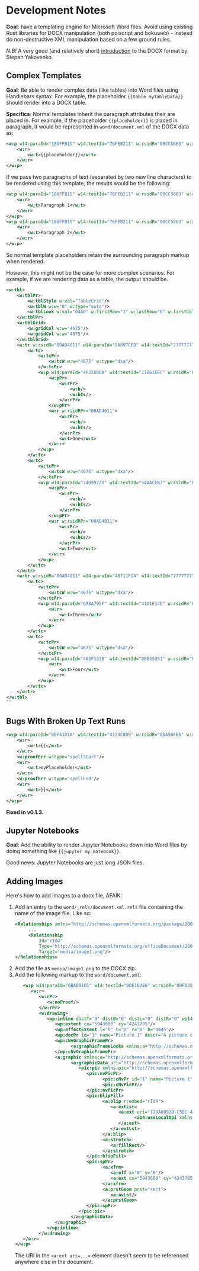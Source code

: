# Development Notes

**Goal**: have a templating engine for Microsoft Word files. Avoid using existing
Rust libraries for DOCX manipulation (both poiscript and bokuweb) - instead do
non-destructive XML manipulation based on a few ground rules.

_N.B!_ A very good (and relatively short)
[introduction](https://www.toptal.com/xml/an-informal-introduction-to-docx) to
the DOCX format by Stepan Yakovenko.

## Complex Templates

**Goal**: Be able to render complex data (like tables) into Word files using
Handlebars syntax. For example, the placeholder `{{table myTableData}}` should
render into a DOCX table.

**Specifics**: Normal templates inherit the paragraph attributes their are
placed in. For example, if the placeholder `{{placeholder}}` is placed in
paragraph, it would be represented in `word/document.xml` of the DOCX data as:

```xml
<w:p w14:paraId="186FFB15" w14:textId="76FEB211" w:rsidR="00CC5863" w:rsidRDefault="00CC5863">
    <w:r>
        <w:t>{{placeholder}}</w:t>
    </w:r>
</w:p>
```

If we pass two paragraphs of text (separated by two new line characters) to be
rendered using this template, the results would be the following:

```xml
<w:p w14:paraId="186FFB15" w14:textId="76FEB211" w:rsidR="00CC5863" w:rsidRDefault="00CC5863">
    <w:r>
        <w:t>Paragraph 1</w:t>
    </w:r>
</w:p>
<w:p w14:paraId="186FFB15" w14:textId="76FEB211" w:rsidR="00CC5863" w:rsidRDefault="00CC5863">
    <w:r>
        <w:t>Paragraph 2</w:t>
    </w:r>
</w:p>
```

So normal template placeholders retain the surrounding paragraph markup when rendered.

However, this might not be the case for more complex scenarios. For example, if we are rendering
data as a table, the output should be.

```xml
<w:tbl>
    <w:tblPr>
        <w:tblStyle w:val="TableGrid"/>
        <w:tblW w:w="0" w:type="auto"/>
        <w:tblLook w:val="04A0" w:firstRow="1" w:lastRow="0" w:firstColumn="1" w:lastColumn="0" w:noHBand="0" w:noVBand="1"/>
    </w:tblPr>
    <w:tblGrid>
        <w:gridCol w:w="4675"/>
        <w:gridCol w:w="4675"/>
    </w:tblGrid>
    <w:tr w:rsidR="00AD4011" w14:paraId="5A897CED" w14:textId="77777777" w:rsidTr="00AD4011">
        <w:tc>
            <w:tcPr>
                <w:tcW w:w="4675" w:type="dxa"/>
            </w:tcPr>
            <w:p w14:paraId="4F22606A" w14:textId="11B61EEC" w:rsidR="00AD4011" w:rsidRPr="00AD4011" w:rsidRDefault="00AD4011">
                <w:pPr>
                    <w:rPr>
                        <w:b/>
                        <w:bCs/>
                    </w:rPr>
                </w:pPr>
                <w:r w:rsidRPr="00AD4011">
                    <w:rPr>
                        <w:b/>
                        <w:bCs/>
                    </w:rPr>
                    <w:t>One</w:t>
                </w:r>
            </w:p>
        </w:tc>
        <w:tc>
            <w:tcPr>
                <w:tcW w:w="4675" w:type="dxa"/>
            </w:tcPr>
            <w:p w14:paraId="74D9972D" w14:textId="54AACEB7" w:rsidR="00AD4011" w:rsidRPr="00AD4011" w:rsidRDefault="00AD4011">
                <w:pPr>
                    <w:rPr>
                        <w:b/>
                        <w:bCs/>
                    </w:rPr>
                </w:pPr>
                <w:r w:rsidRPr="00AD4011">
                    <w:rPr>
                        <w:b/>
                        <w:bCs/>
                    </w:rPr>
                    <w:t>Two</w:t>
                </w:r>
            </w:p>
        </w:tc>
    </w:tr>
    <w:tr w:rsidR="00AD4011" w14:paraId="48711FCA" w14:textId="77777777" w:rsidTr="00AD4011">
        <w:tc>
            <w:tcPr>
                <w:tcW w:w="4675" w:type="dxa"/>
            </w:tcPr>
            <w:p w14:paraId="678A795F" w14:textId="41A1E14D" w:rsidR="00AD4011" w:rsidRDefault="00AD4011">
                <w:r>
                    <w:t>Three</w:t>
                </w:r>
            </w:p>
        </w:tc>
        <w:tc>
            <w:tcPr>
                <w:tcW w:w="4675" w:type="dxa"/>
            </w:tcPr>
            <w:p w14:paraId="465F1338" w14:textId="00E45351" w:rsidR="00AD4011" w:rsidRDefault="00AD4011">
                <w:r>
                    <w:t>Four</w:t>
                </w:r>
            </w:p>
        </w:tc>
    </w:tr>
</w:tbl>
``
```

## Bugs With Broken Up Text Runs

```xml
<w:p w14:paraId="0EF41D1A" w14:textId="4124C809" w:rsidR="00A56FB5" w:rsidRDefault="00A56FB5">
    <w:r>
        <w:t>{{</w:t>
    </w:r>
    <w:proofErr w:type="spellStart"/>
    <w:r>
        <w:t>myPlaceholder</w:t>
    </w:r>
    <w:proofErr w:type="spellEnd"/>
    <w:r>
        <w:t>}}</w:t>
    </w:r>
</w:p>
```

**Fixed in v0.1.3.**

## Jupyter Notebooks

**Goal**: Add the ability to render Jupyter Notebooks down into Word files by
doing something like `{{jupyter my_notebook}}`.

Good news: Jupyter Notebooks are just long JSON files.

## Adding Images

Here's how to add images to a docx file, AFAIK:

1. Add an entry to the `word/_rels/document.xml.rels` file containing the name
   of the image file. Like so:
   ```xml
   <Relationships xmlns="http://schemas.openxmlformats.org/package/2006/relationships">
        ...
        <Relationship
            Id="rId4"
            Type="http://schemas.openxmlformats.org/officeDocument/2006/relationships/image"
            Target="media/image1.png"/>
   </Relationships>
   ```
2. Add the file as `media/image1.png` to the DOCX zip.
3. Add the following markup to the `word/document.xml`:
   ```xml
      <w:p w14:paraId="6BAD9101" w14:textId="0DE1D2E6" w:rsidR="00F6259F" w:rsidRDefault="00121631">
         <w:r>
            <w:rPr>
               <w:noProof/>
            </w:rPr>
            <w:drawing>
               <wp:inline distT="0" distB="0" distL="0" distR="0" wp14:anchorId="2B64807F" wp14:editId="3291176C">
                  <wp:extent cx="5943600" cy="4243705"/>
                  <wp:effectExtent l="0" t="0" r="0" b="4445"/>
                  <wp:docPr id="1" name="Picture 1" descr="A picture containing bird, tree, flower&#xA;&#xA;Description automatically generated"/>
                  <wp:cNvGraphicFramePr>
                        <a:graphicFrameLocks xmlns:a="http://schemas.openxmlformats.org/drawingml/2006/main" noChangeAspect="1"/>
                  </wp:cNvGraphicFramePr>
                  <a:graphic xmlns:a="http://schemas.openxmlformats.org/drawingml/2006/main">
                        <a:graphicData uri="http://schemas.openxmlformats.org/drawingml/2006/picture">
                           <pic:pic xmlns:pic="http://schemas.openxmlformats.org/drawingml/2006/picture">
                              <pic:nvPicPr>
                                    <pic:cNvPr id="1" name="Picture 1" descr="A picture containing bird, tree, flower&#xA;&#xA;Description automatically generated"/>
                                    <pic:cNvPicPr/>
                              </pic:nvPicPr>
                              <pic:blipFill>
                                    <a:blip r:embed="rId4">
                                       <a:extLst>
                                          <a:ext uri="{28A0092B-C50C-407E-A947-70E740481C1C}">
                                                <a14:useLocalDpi xmlns:a14="http://schemas.microsoft.com/office/drawing/2010/main" val="0"/>
                                          </a:ext>
                                       </a:extLst>
                                    </a:blip>
                                    <a:stretch>
                                       <a:fillRect/>
                                    </a:stretch>
                              </pic:blipFill>
                              <pic:spPr>
                                    <a:xfrm>
                                       <a:off x="0" y="0"/>
                                       <a:ext cx="5943600" cy="4243705"/>
                                    </a:xfrm>
                                    <a:prstGeom prst="rect">
                                       <a:avLst/>
                                    </a:prstGeom>
                              </pic:spPr>
                           </pic:pic>
                        </a:graphicData>
                  </a:graphic>
               </wp:inline>
            </w:drawing>
      </w:r>
   </w:p>
   ```
   The URI in the `<a:ext uri=...>` element doesn't seem to be referenced anywhere else in the document.
